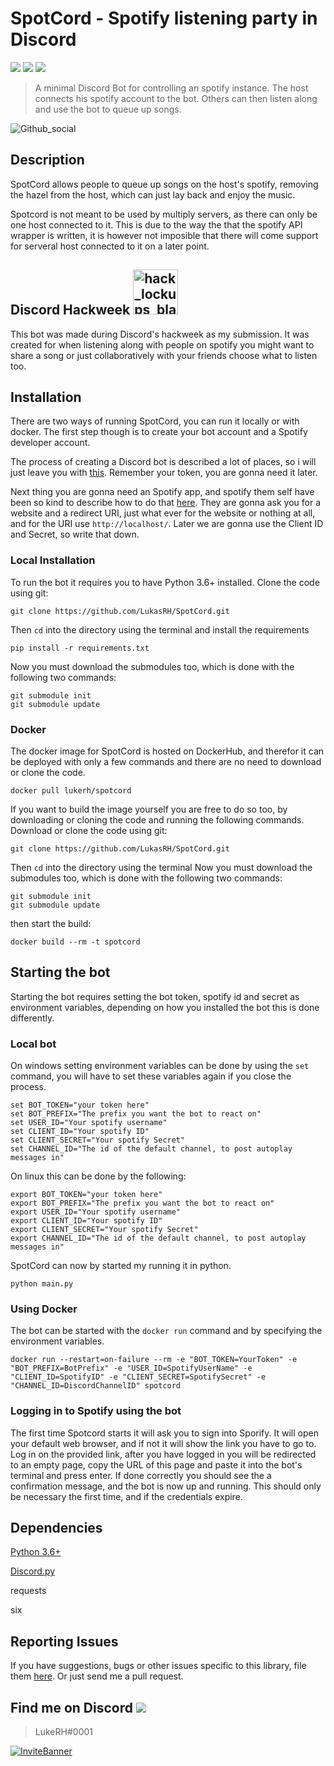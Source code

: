 # SpotCord - Spotify listening party in Discord

![][tag-lisence]
![][tag-issues]
![][tag-pull]

> A minimal Discord Bot for controlling an spotify instance. The host connects his spotify account to the bot. Others can then listen along and use the bot to queue up songs. 

![Github_social](https://user-images.githubusercontent.com/16747705/60066065-500ae500-9706-11e9-82e0-db371339259b.png)

## Description
SpotCord allows people to queue up songs on the host's spotify, removing the hazel from the host, which can just lay back and enjoy the music. 

Spotcord is not meant to be used by multiply servers, as there can only be one host connected to it. This is due to the way the that the spotify API wrapper is written, it is however not imposible that there will come support for serveral host connected to it on a later point.

## Discord Hackweek <img width="72" alt="hack_lockups_black" src="https://user-images.githubusercontent.com/16747705/60066236-c90a3c80-9706-11e9-8bba-3917cdbdda50.png">
This bot was made during Discord's hackweek as my submission. It was created for when listening along with people on spotify you might want to share a song or just collaboratively with your friends choose what to listen too.

## Installation
There are two ways of running SpotCord, you can run it locally or with docker.
The first step though is to create your bot account and a Spotify developer account.

The process of creating a Discord bot is described a lot of places, so i will just leave you with [this](https://discordpy.readthedocs.io/en/latest/discord.html). Remember your token, you are gonna need it later.

Next thing you are gonna need an Spotify app, and spotify them self have been so kind to describe how to do that [here](https://developer.spotify.com/documentation/general/guides/app-settings/).
They are gonna ask you for a website and a redirect URI, just what ever for the website or nothing at all, and for the URI use `http://localhost/`. Later we are gonna use the Client ID and Secret, so write that down.


### Local Installation
To run the bot it requires you to have Python 3.6+ installed.
Clone the code using git:
```text
git clone https://github.com/LukasRH/SpotCord.git
```
Then `cd` into the directory using the terminal and install the requirements
````text
pip install -r requirements.txt
````
Now you must download the submodules too, which is done with the following two commands:
```text
git submodule init
git submodule update
```

### Docker
The docker image for SpotCord is hosted on DockerHub, and therefor it can be deployed with only a few commands and there are no need to download or clone the code.
```text
docker pull lukerh/spotcord
```
If you want to build the image yourself you are free to do so too, by downloading or cloning the code and running the following commands.
Download or clone the code using git:
```text
git clone https://github.com/LukasRH/SpotCord.git
```
Then `cd` into the directory using the terminal 
Now you must download the submodules too, which is done with the following two commands:
```text
git submodule init
git submodule update
```
then start the build:
```text
docker build --rm -t spotcord
```

## Starting the bot
Starting the bot requires setting the bot token, spotify id and secret as environment variables, depending on how you installed the bot this is done differently.
### Local bot
On windows setting environment variables can be done by using the `set` command, you will have to set these variables again if you close the process.
```text
set BOT_TOKEN="your token here"
set BOT_PREFIX="The prefix you want the bot to react on"
set USER_ID="Your spotify username"
set CLIENT_ID="Your spotify ID"
set CLIENT_SECRET="Your spotify Secret"
set CHANNEL_ID="The id of the default channel, to post autoplay messages in"
```
On linux this can be done by the following:
```text
export BOT_TOKEN="your token here"
export BOT_PREFIX="The prefix you want the bot to react on"
export USER_ID="Your spotify username"
export CLIENT_ID="Your spotify ID"
export CLIENT_SECRET="Your spotify Secret"
export CHANNEL_ID="The id of the default channel, to post autoplay messages in"
```

SpotCord can now by started my running it in python.
````text
python main.py
````
### Using Docker
The bot can be started with the `docker run` command and by specifying the environment variables.
```text
docker run --restart=on-failure --rm -e "BOT_TOKEN=YourToken" -e "BOT_PREFIX=BotPrefix" -e "USER_ID=SpotifyUserName" -e "CLIENT_ID=SpotifyID" -e "CLIENT_SECRET=SpotifySecret" -e "CHANNEL_ID=DiscordChannelID" spotcord
```

### Logging in to Spotify using the bot
The first time Spotcord starts it will ask you to sign into Sporify. It will open your default web browser, and if not it will show the link you have to go to.
Log in on the provided link, after you have logged in you will be redirected to an empty page, copy the URL of this page and paste it into the bot's terminal and press enter.
If done correctly you should see the a confirmation message, and the bot is now up and running. This should only be necessary the first time, and if the credentials expire.

## Dependencies
[Python 3.6+](https://www.python.org/)

[Discord.py](https://github.com/Rapptz/discord.py)

requests

six

## Reporting Issues
If you have suggestions, bugs or other issues specific to this library, file them [here](https://github.com/LukasRH/SpotCord/issues). Or just send me a pull request.

## Find me on Discord ![][tag-discord]
> LukeRH#0001

[![InviteBanner](https://user-images.githubusercontent.com/16747705/60059041-111b6600-96eb-11e9-9c26-6c0e8e9b9164.png)](https://discord.gg/PyKMjq8)

<!-- Markdown link & img dfn's -->
[tag-lisence]: https://img.shields.io/github/license/LukasRH/SpotCord.svg?style=flat-square
[tag-issues]: https://img.shields.io/github/issues/LukasRH/SpotCord.svg?style=flat-square
[tag-pull]: https://img.shields.io/github/issues-pr/LukasRH/spotcord.svg?style=flat-square
[tag-discord]: https://img.shields.io/discord/580822439773208581.svg


